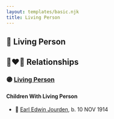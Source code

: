 ```yaml
---
layout: templates/basic.njk
title: Living Person
---
```

## 🔵 Living Person

## 👩‍❤️‍👨 Relationships

### 🟣 [Living Person](/people/1/13406384)

#### Children With Living Person
* 🔵 [Earl Edwin Jourden](/people/9/93806660), b. 10 NOV 1914